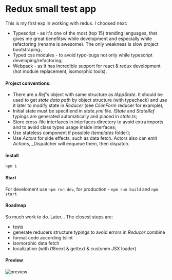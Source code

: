 # Redux small test app

This is my first exp in working with redux. I choosed next:

* Typescript - as it's one of the most (top 15) trending languages, that gives me great benefitsw while development and especially while refactoring (rename is awesome). The only weakness is slow project bootstraping.;
* Typed css modules - to avoid typo-bugs not only while typescript developing/refactoring;
* Webpack - as it has incredible support for react & redux development (hot module replacement, isomorphic tools).

#### Project conventions:
* There are a _Ref_'s object with same structure as _IAppState_. It should be used to get _state data path_ by object structure (with typecheck) and use it later to modify state in _Reducer_ (see _ClienForm_ reducer for example);
* Initial state must be specifiend in _state.yml_ file. _IState_ and _StateRef_ typings are generated automatically and placed in _state.ts_;
* Store cross-file interfaces in interfaces directory to avoid extra imports and to avoid class types usage inside interfaces;
* Use stateless component if possible (_templates_ folder);
* Use _Actors_ for side effects, such as data fetch. Actors also can emit _Actions_, _Dispatcher will enqueue them, then dispatch.

#### Install
`npm i`

#### Start
For develoment use `npm run dev`, for production - `npm run build` and `npm start`

#### Roadmap
So much work to do. Later... The closest steps are:
* tests
* generate reducers structure typings to avoid errors in _Reducer_.combine
* format code according tslint
* isomorphic data fetch
* localization (with i18next & gettext & customm JSX loader)

#### Preview
![preview](https://dl.dropboxusercontent.com/spa/cm6sytebldipwst/rs0r965a.png)
